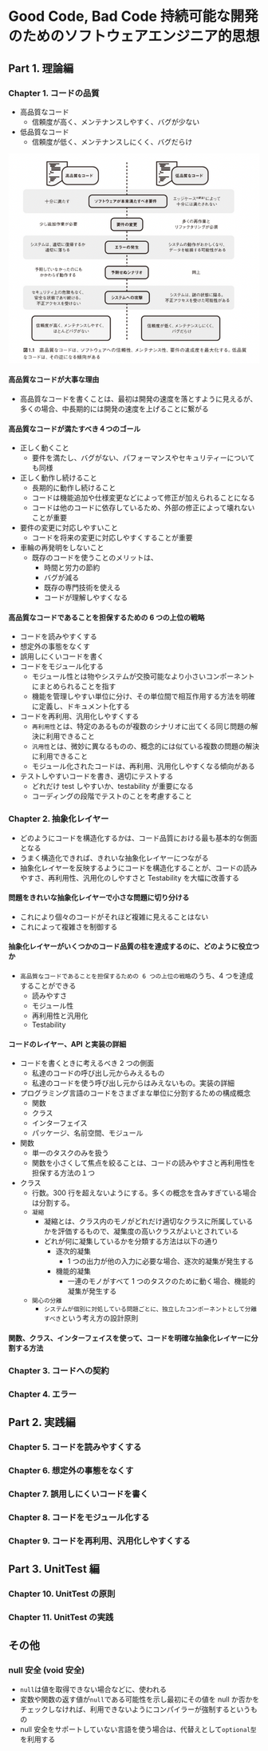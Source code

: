 # Good Code, Bad Code 持続可能な開発のためのソフトウェアエンジニア的思想

## Part 1. 理論編

### Chapter 1. コードの品質

- 高品質なコード
  - 信頼度が高く、メンテナンスしやすく、バグが少ない
- 低品質なコード
  - 信頼度が低く、メンテナンスしにくく、バグだらけ

![code quality](../../images/goodcode-badcode/quality-of-code.png "code quality")

#### 高品質なコードが大事な理由

- 高品質なコードを書くことは、最初は開発の速度を落とすように見えるが、多くの場合、中長期的には開発の速度を上げることに繋がる

#### 高品質なコードが満たすべき４つのゴール

- 正しく動くこと
  - 要件を満たし、バグがない、パフォーマンスやセキュリティーについても同様
- 正しく動作し続けること
  - 長期的に動作し続けること
  - コードは機能追加や仕様変更などによって修正が加えられることになる
  - コードは他のコードに依存しているため、外部の修正によって壊れないことが重要
- 要件の変更に対応しやすいこと
  - コードを将来の変更に対応しやすくすることが重要
- 車輪の再発明をしないこと
  - 既存のコードを使うことのメリットは、
    - 時間と労力の節約
    - バグが減る
    - 既存の専門技術を使える
    - コードが理解しやすくなる

#### 高品質なコードであることを担保するための 6 つの上位の戦略

- コードを読みやすくする
- 想定外の事態をなくす
- 誤用しにくいコードを書く
- コードをモジュール化する
  - モジュール性とは物やシステムが交換可能なより小さいコンポーネントにまとめられることを指す
  - 機能を管理しやすい単位に分け、その単位間で相互作用する方法を明確に定義し、ドキュメント化する
- コードを再利用、汎用化しやすくする
  - `再利用性`とは、特定のあるものが複数のシナリオに出てくる同じ問題の解決に利用できること
  - `汎用性`とは、微妙に異なるものの、概念的には似ている複数の問題の解決に利用できること
  - モジュール化されたコードは、再利用、汎用化しやすくなる傾向がある
- テストしやすいコードを書き、適切にテストする
  - どれだけ test しやすいか、testability が重要になる
  - コーディングの段階でテストのことを考慮すること

### Chapter 2. 抽象化レイヤー

- どのようにコードを構造化するかは、コード品質における最も基本的な側面となる
- うまく構造化できれば、きれいな抽象化レイヤーにつながる
- 抽象化レイヤーを反映するようにコードを構造化することが、コードの読みやすさ、再利用性、汎用化のしやすさと Testability を大幅に改善する

#### 問題をきれいな抽象化レイヤーで小さな問題に切り分ける

- これにより個々のコードがそれほど複雑に見えることはない
- これによって複雑さを制御する

#### 抽象化レイヤーがいくつかのコード品質の柱を達成するのに、どのように役立つか

- `高品質なコードであることを担保するための 6 つの上位の戦略`のうち、4 つを達成することができる
  - 読みやすさ
  - モジュール性
  - 再利用性と汎用化
  - Testability

#### コードのレイヤー、API と実装の詳細

- コードを書くときに考えるべき 2 つの側面
  - 私達のコードの呼び出し元からみえるもの
  - 私達のコードを使う呼び出し元からはみえないもの。実装の詳細
- プログラミング言語のコードをさまざまな単位に分割するための構成概念
  - 関数
  - クラス
  - インターフェイス
  - パッケージ、名前空間、モジュール
- 関数
  - 単一のタスクのみを扱う
  - 関数を小さくして焦点を絞ることは、コードの読みやすさと再利用性を担保する方法の１つ
- クラス
  - 行数。300 行を超えないようにする。多くの概念を含みすぎている場合は分割する。
  - `凝縮`
    - 凝縮とは、クラス内のモノがどれだけ適切なクラスに所属しているかを評価するもので、凝集度の高いクラスがよいとされている
    - どれが何に凝集しているかを分類する方法は以下の通り
      - 逐次的凝集
        - 1 つの出力が他の入力に必要な場合、逐次的凝集が発生する
      - 機能的凝集
        - 一連のモノがすべて 1 つのタスクのために動く場合、機能的凝集が発生する
  - `関心の分離`
    - `システムが個別に対処している問題ごとに、独立したコンポーネントとして分離すべき`という考え方の設計原則

#### 関数、クラス、インターフェイスを使って、コードを明確な抽象化レイヤーに分割する方法

### Chapter 3. コードへの契約

### Chapter 4. エラー

## Part 2. 実践編

### Chapter 5. コードを読みやすくする

### Chapter 6. 想定外の事態をなくす

### Chapter 7. 誤用しにくいコードを書く

### Chapter 8. コードをモジュール化する

### Chapter 9. コードを再利用、汎用化しやすくする

## Part 3. UnitTest 編

### Chapter 10. UnitTest の原則

### Chapter 11. UnitTest の実践

## その他

### null 安全 (void 安全)

- `null`は値を取得できない場合などに、使われる
- 変数や関数の返す値が`null`である可能性を示し最初にその値を null か否かをチェックしなければ、利用できないようにコンパイラーが強制するというもの
- null 安全をサポートしていない言語を使う場合は、代替えとして`optional型`を利用する
